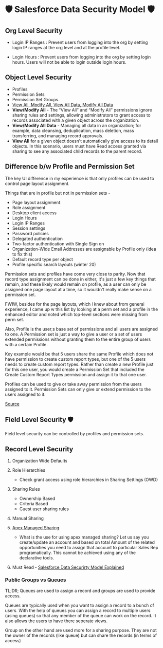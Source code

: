 # :shield: Salesforce Data Security Model :shield:

## Org Level Security

- Login IP Ranges :
  Prevent users from logging into the org by setting login IP ranges at the org level and at the profile level.

- Login Hours :
  Prevent users from logging into the org by setting login hours. Users will not be able to login outside login hours.

## Object Level Security

- Profiles
- Permission Sets
- Permission Set Groups
- [View All, Modify All, View All Data, Modify All Data](https://help.salesforce.com/articleView?id=sf.users_profiles_view_all_mod_all.htm&type=5)
- **View/Modify All** - The “View All” and “Modify All” permissions ignore sharing rules and settings, allowing administrators to grant access to records associated with a given object across the organization.
- **View/Modify All Data** - Managing all data in an organization; for example, data cleansing, deduplication, mass deletion, mass transferring, and managing record approvals.
- **View All** for a given object doesn't automatically give access to its detail objects. In this scenario, users must have Read access granted via sharing to see any associated child records to the parent record.

## Difference b/w Profile and Permission Set

The key UI difference in my experience is that only profiles can be used to control page layout assignment.

Things that are in profile but not in permission sets -
- Page layout assignment
- Role assignment
- Desktop client access
- Login Hours
- Login IP Ranges
- Session settings
- Password policies
- Delegated authentication
- Two-factor authentication with Single Sign on
- Organization-Wide Email Addresses are assignable by Profile only (idea to fix this)
- Default record type per object
- Profile specific search layouts (winter 20)

Permission sets and profiles have come very close to parity. Now that record type assignment can be done in either, it's just a few key things that remain, and these likely would remain on profile, as a user can only be assigned one page layout at a time, so it wouldn't really make sense on a permission set.

FWIW, besides for the page layouts, which I knew about from general experience, I came up w this list by looking at a perm set and a profile in the enhanced editor and noted which top-level sections were missing from perm set.

Also, Profile is the user;s base set of permissions and all users are assigned to one. A Permission set is just a way to give a user or a set of users extended permissions without granting them to the entire group of users with a certain Profile.
 

Key example would be that 5 users share the same Profile which does not have permission to create custom report types, but one of the 5 users needs to create custom report types. Rather than create a new Profile just for this one user, you would create a Permission Set that included the Create Custom Report Types permission and assign it to that one user.
 

Profiles can be used to give or take away permission from the users assigned to it. Permission Sets can only give or extend permission to the users assigned to it.

[Source](https://salesforce.stackexchange.com/questions/119220/exclusive-differences-profiles-vs-permission-sets/119297)


## Field Level Security :shield:
Field level security can be controlled by profiles and permission sets.

## Record Level Security

1.  Organization Wide Defaults

1.  Role Hierarchies

    - Check grant access using role hierarchies in Sharing Settings (OWD)

1.  Sharing Rules

    - Ownership Based
    - Criteria Based
    - Guest user sharing rules

1.  Manual Sharing

1.  [Apex Managed Sharing](https://developer.salesforce.com/docs/atlas.en-us.apexcode.meta/apexcode/apex_bulk_sharing_creating_with_apex.htm)

    - What is the use for using apex managed sharing? Let us say you create/update an account and based on total Amount of the related opportunities you need to assign that account to particular Sales Rep programatically. This cannot be achieved using any of the declarative tools.

1.  Must Read - [Salesforce Data Securirty Model Explained](https://developer.salesforce.com/blogs/developer-relations/2017/04/salesforce-data-security-model-explained-visually.html)


### Public Groups vs Queues

TL;DR; Queues are used to assign a record and groups are used to provide access.

Queues are typically used when you want to assign a record to a bunch of users. With the help of queues you can assign a record to multiple users (using queues) so that any member of the queue can work on the record. It also allows the users to have there seperate views.

Group on the other hand are used more for a sharing purpose. They are not the owner of the records (like queue) but can share the records (in terms of access)
